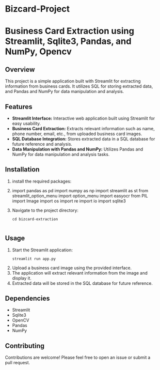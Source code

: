 # Bizcard-Project


# Business Card Extraction using Streamlit, Sqlite3, Pandas, and NumPy, Opencv

## Overview
This project is a simple application built with Streamlit for extracting information from business cards. It utilizes SQL for storing extracted data, and Pandas and NumPy for data manipulation and analysis.


## Features

- **Streamlit Interface:** Interactive web application built using Streamlit for easy usability.
- **Business Card Extraction:** Extracts relevant information such as name, phone number, email, etc., from uploaded business card images.
- **SQL Database Integration:** Stores extracted data in a SQL database for future reference and analysis.
- **Data Manipulation with Pandas and NumPy:** Utilizes Pandas and NumPy for data manipulation and analysis tasks.

## Installation
1. install the  required packages:
   
2. import pandas as pd
    import numpy as np
    import streamlit as st
    from streamlit_option_menu import option_menu
    import easyocr
    from PIL import Image
    import os
    import re
    import io
    import sqlite3
    
3. Navigate to the project directory:
    ```
    cd bizcard-extraction
 

## Usage
1. Start the Streamlit application:
    ```
    streamlit run app.py
    ```
2. Upload a business card image using the provided interface.
3. The application will extract relevant information from the image and display it.
4. Extracted data will be stored in the SQL database for future reference.

## Dependencies
- Streamlit
- Sqlite3
- OpenCV
- Pandas
- NumPy

## Contributing
Contributions are welcome! Please feel free to open an issue or submit a pull request.






